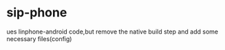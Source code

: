 # sip-phone
ues linphone-android code,but remove the native build step and add some necessary files(config)
